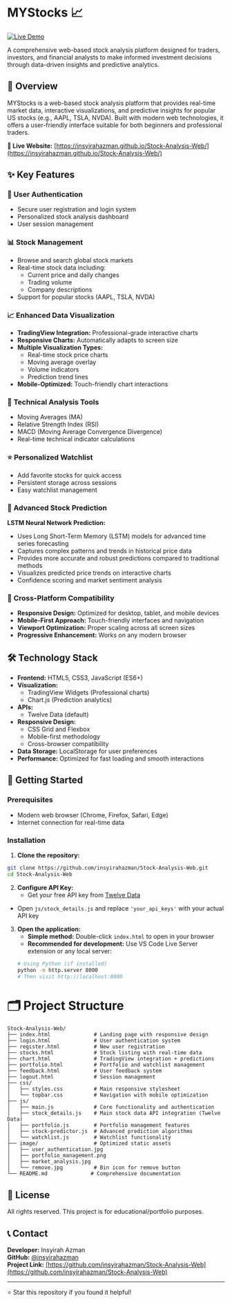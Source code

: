 # MYStocks 📈

[![Live Demo](https://img.shields.io/badge/Live-Demo-brightgreen)](https://insyirahazman.github.io/Stock-Analysis-Web/)

A comprehensive web-based stock analysis platform designed for traders, investors, and financial analysts to make informed investment decisions through data-driven insights and predictive analytics.

## 🌟 Overview

MYStocks is a web-based stock analysis platform that provides real-time market data, interactive visualizations, and predictive insights for popular US stocks (e.g., AAPL, TSLA, NVDA). Built with modern web technologies, it offers a user-friendly interface suitable for both beginners and professional traders.

**🔗 Live Website:** [https://insyirahazman.github.io/Stock-Analysis-Web/](https://insyirahazman.github.io/Stock-Analysis-Web/)

## ✨ Key Features

### 🔐 **User Authentication**
- Secure user registration and login system
- Personalized stock analysis dashboard
- User session management

### 📊 **Stock Management**
- Browse and search global stock markets
- Real-time stock data including:
  - Current price and daily changes
  - Trading volume
  - Company descriptions
- Support for popular stocks (AAPL, TSLA, NVDA)

### 📈 **Enhanced Data Visualization**
- **TradingView Integration:** Professional-grade interactive charts
- **Responsive Charts:** Automatically adapts to screen size
- **Multiple Visualization Types:**
  - Real-time stock price charts
  - Moving average overlay
  - Volume indicators
  - Prediction trend lines
- **Mobile-Optimized:** Touch-friendly chart interactions

### 🔧 **Technical Analysis Tools**
- Moving Averages (MA)
- Relative Strength Index (RSI)
- MACD (Moving Average Convergence Divergence)
- Real-time technical indicator calculations

### ⭐ **Personalized Watchlist**
- Add favorite stocks for quick access
- Persistent storage across sessions
- Easy watchlist management

### 🤖 **Advanced Stock Prediction**

**LSTM Neural Network Prediction:**
  - Uses Long Short-Term Memory (LSTM) models for advanced time series forecasting
  - Captures complex patterns and trends in historical price data
  - Provides more accurate and robust predictions compared to traditional methods
  - Visualizes predicted price trends on interactive charts
  - Confidence scoring and market sentiment analysis

### 📱 **Cross-Platform Compatibility**
- **Responsive Design:** Optimized for desktop, tablet, and mobile devices
- **Mobile-First Approach:** Touch-friendly interfaces and navigation
- **Viewport Optimization:** Proper scaling across all screen sizes
- **Progressive Enhancement:** Works on any modern browser

## 🛠️ Technology Stack

- **Frontend:** HTML5, CSS3, JavaScript (ES6+)
- **Visualization:** 
  - TradingView Widgets (Professional charts)
  - Chart.js (Prediction analytics)
- **APIs:**
  - Twelve Data (default)
- **Responsive Design:** 
  - CSS Grid and Flexbox
  - Mobile-first methodology
  - Cross-browser compatibility
- **Data Storage:** LocalStorage for user preferences
- **Performance:** Optimized for fast loading and smooth interactions

## 🚀 Getting Started

### Prerequisites
- Modern web browser (Chrome, Firefox, Safari, Edge)
- Internet connection for real-time data

### Installation

1. **Clone the repository:**
```bash
git clone https://github.com/insyirahazman/Stock-Analysis-Web.git
cd Stock-Analysis-Web
```

2. **Configure API Key:**
   - Get your free API key from [Twelve Data](https://twelvedata.com/)
  - Open `js/stock_details.js` and replace `'your_api_keys'` with your actual API key

3. **Open the application:**
   - **Simple method:** Double-click `index.html` to open in your browser
   - **Recommended for development:** Use VS Code Live Server extension or any local server:
   ```bash
   # Using Python (if installed)
   python -m http.server 8000
   # Then visit http://localhost:8000
   ```

# 🗂️ Project Structure

```
Stock-Analysis-Web/
├── index.html              # Landing page with responsive design
├── login.html              # User authentication system
├── register.html           # New user registration
├── stocks.html             # Stock listing with real-time data
├── chart.html              # TradingView integration + predictions
├── portfolio.html          # Portfolio and watchlist management
├── feedback.html           # User feedback system
├── logout.html             # Session management
├── css/
│   ├── styles.css          # Main responsive stylesheet
│   └── topbar.css          # Navigation with mobile optimization
├── js/
│   ├── main.js             # Core functionality and authentication
│   ├── stock_details.js    # Main stock data API integration (Twelve Data)
│   ├── portfolio.js        # Portfolio management features
│   ├── stock-predictor.js  # Advanced prediction algorithms
│   └── watchlist.js        # Watchlist functionality
├── image/                  # Optimized static assets
│   ├── user_authentication.jpg
│   ├── portfolio_management.png
│   ├── market_analysis.jpg
│   └── remove.jpg          # Bin icon for remove button
└── README.md              # Comprehensive documentation
```

## 📄 License

All rights reserved. This project is for educational/portfolio purposes.

## 📞 Contact

**Developer:** Insyirah Azman  
**GitHub:** [@insyirahazman](https://github.com/insyirahazman)  
**Project Link:** [https://github.com/insyirahazman/Stock-Analysis-Web](https://github.com/insyirahazman/Stock-Analysis-Web)

---
⭐ Star this repository if you found it helpful!